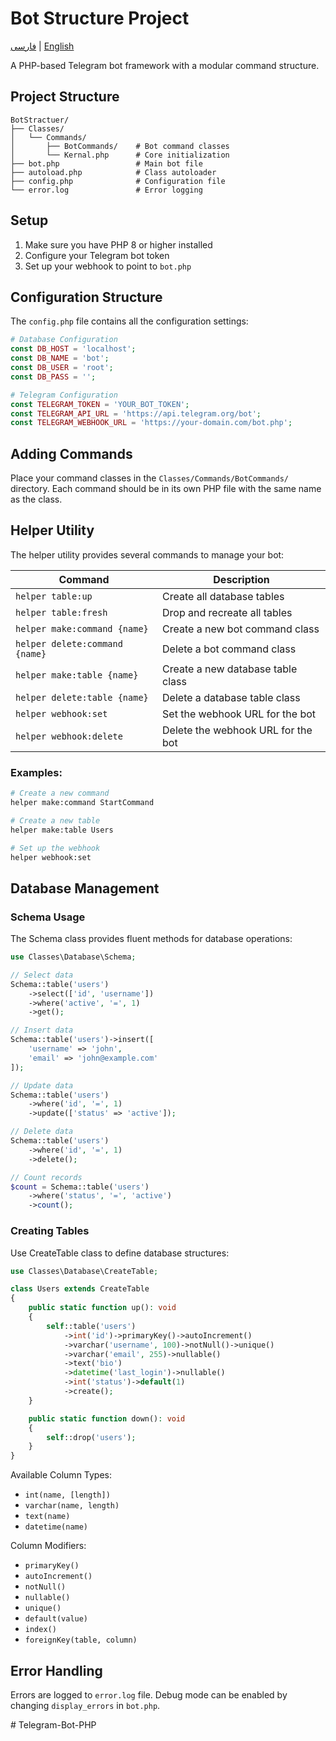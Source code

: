 # Bot Structure Project

[فارسی](README.fa.md) | [English](README.md)

A PHP-based Telegram bot framework with a modular command structure.

## Project Structure

```
BotStractuer/
├── Classes/
│   └── Commands/
│       ├── BotCommands/    # Bot command classes
│       └── Kernal.php      # Core initialization
├── bot.php                 # Main bot file
├── autoload.php            # Class autoloader
├── config.php              # Configuration file
└── error.log               # Error logging
```

## Setup

1. Make sure you have PHP 8 or higher installed
2. Configure your Telegram bot token
3. Set up your webhook to point to `bot.php`

## Configuration Structure

The `config.php` file contains all the configuration settings:

```php
# Database Configuration
const DB_HOST = 'localhost';
const DB_NAME = 'bot';
const DB_USER = 'root';
const DB_PASS = '';

# Telegram Configuration
const TELEGRAM_TOKEN = 'YOUR_BOT_TOKEN';
const TELEGRAM_API_URL = 'https://api.telegram.org/bot';
const TELEGRAM_WEBHOOK_URL = 'https://your-domain.com/bot.php';
```

## Adding Commands

Place your command classes in the `Classes/Commands/BotCommands/` directory.
Each command should be in its own PHP file with the same name as the class.

## Helper Utility

The helper utility provides several commands to manage your bot:

| Command | Description |
|---------|-------------|
| `helper table:up` | Create all database tables |
| `helper table:fresh` | Drop and recreate all tables |
| `helper make:command {name}` | Create a new bot command class |
| `helper delete:command {name}` | Delete a bot command class |
| `helper make:table {name}` | Create a new database table class |
| `helper delete:table {name}` | Delete a database table class |
| `helper webhook:set` | Set the webhook URL for the bot |
| `helper webhook:delete` | Delete the webhook URL for the bot |

### Examples:

```bash
# Create a new command
helper make:command StartCommand

# Create a new table
helper make:table Users

# Set up the webhook
helper webhook:set
```

## Database Management

### Schema Usage
The Schema class provides fluent methods for database operations:

```php
use Classes\Database\Schema;

// Select data
Schema::table('users')
    ->select(['id', 'username'])
    ->where('active', '=', 1)
    ->get();

// Insert data
Schema::table('users')->insert([
    'username' => 'john',
    'email' => 'john@example.com'
]);

// Update data
Schema::table('users')
    ->where('id', '=', 1)
    ->update(['status' => 'active']);

// Delete data
Schema::table('users')
    ->where('id', '=', 1)
    ->delete();

// Count records
$count = Schema::table('users')
    ->where('status', '=', 'active')
    ->count();
```

### Creating Tables
Use CreateTable class to define database structures:

```php
use Classes\Database\CreateTable;

class Users extends CreateTable
{
    public static function up(): void
    {
        self::table('users')
            ->int('id')->primaryKey()->autoIncrement()
            ->varchar('username', 100)->notNull()->unique()
            ->varchar('email', 255)->nullable()
            ->text('bio')
            ->datetime('last_login')->nullable()
            ->int('status')->default(1)
            ->create();
    }

    public static function down(): void
    {
        self::drop('users');
    }
}
```

Available Column Types:
- `int(name, [length])`
- `varchar(name, length)`
- `text(name)`
- `datetime(name)`

Column Modifiers:
- `primaryKey()`
- `autoIncrement()`
- `notNull()`
- `nullable()`
- `unique()`
- `default(value)`
- `index()`
- `foreignKey(table, column)`

## Error Handling

Errors are logged to `error.log` file. Debug mode can be enabled by changing
`display_errors` in `bot.php`.

#   T e l e g r a m - B o t - P H P 
 
 